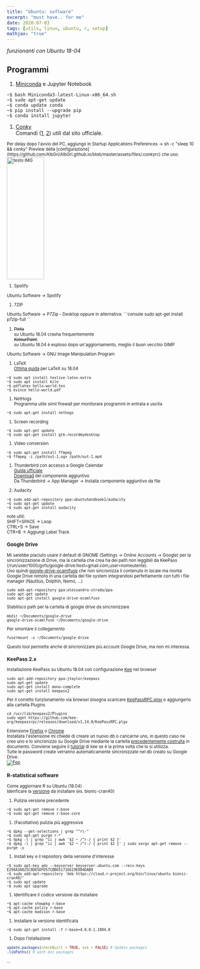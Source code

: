 ```yaml
---
title: "Ubuntu: software"
excerpt: "must have.. for me"
date: 2020-07-03
tags: [utils, linux, ubuntu, r, setup]
mathjax: "true"
---
```


*funzionanti con Ubuntu 18-04*  

## Programmi
1. [Miniconda](https://conda.io/miniconda.html) e Jupyter Notebook  
```console
~$ bash Miniconda3-latest-Linux-x86_64.sh  
~$ sudo apt-get update  
~$ conda update conda  
~$ pip install --upgrade pip  
~$ conda install jupyter
```

1. [Conky](https://wiki.ubuntu-it.org/AmbienteGrafico/Conky)  
Comandi ([1](http://conky.sourceforge.net/conkyrc-gon), [2](http://conky.sourceforge.net/variables.html)) utili dal sito ufficiale.    
<span style="font-size: 3mm">
Per delay dopo l'avvio del PC, aggiungo in 
<span style="font-size: 3mm">
Startup Applications Preferences → sh -c "sleep 10 && conky"  
</span>
Preview della [configurazione](https://github.com/AlbGri/AlbGri.github.io/blob/master/assets/files/.conkyrc) che uso:  
<img src="{{ site.url }}{{ site.baseurl }}/assets/images/Conky_20200705.png" 
alt="testo IMG"
align="center"
height="328"
width="100">

1. Spotify  
<span style="font-size: 3mm">
Ubuntu Software → Spotify
</span>

1. 7ZIP  
<span style="font-size: 3mm">
Ubuntu Software → P7Zip - Desktop  
oppure in alternativa:  
```console
sudo apt-get install p7zip-full
```
</span>

1. <span style="text-decoration: line-through">Pinta</span>  
su Ubuntu 18.04 crasha frequentemente  
<span style="text-decoration: line-through">KolourPaint</span>:  
su Ubuntu 18.04 è esploso dopo un'aggiornamento, meglio il buon vecchio GIMP  
<span style="font-size: 3mm">
Ubuntu Software → GNU Image Manipulation Program
</span>

1. LaTeX  
[Ottima guida](https://linuxconfig.org/how-to-install-latex-on-ubuntu-18-04-bionic-beaver-linux) per LaTeX su 18.04  
```console
~$ sudo apt install texlive-latex-extra
~$ sudo apt install kile
~$ pdflatex hello-world.tex
~$ evince hello-world.pdf
```

1. NetHogs  
Programma utile simil firewall per monitorare programmi in entrata e uscita  
```console
~$ sudo apt-get install nethogs
```

1. Screen recording  
```console
~$ sudo apt-get update
~$ sudo apt-get install gtk-recordmydesktop
```

1. Video conversion  
```console
~$ sudo apt-get install ffmpeg
~$ ffmpeg -i /path/out-1.ogv /path/out-1.mp4
```

1. Thunderbird con accesso a Google Calendar  
[Guida ufficiale](https://support.mozilla.org/en-US/kb/using-lightning-google-calendar)  
[Download](https://addons.thunderbird.net/en-US/thunderbird/addon/provider-for-google-calendar/) del componente aggiuntivo  
Da Thunderbird → App Manager → Installa componente aggiuntivo da file

1. Audacity  
```
~$ sudo add-apt-repository ppa:ubuntuhandbook1/audacity
~$ sudo apt-get update
~$ sudo apt-get install audacity
```
note utili:  
SHIFT+SPACE → Loop  
CTRL+S → Save  
CTR+B → Aggiungi Label Track  


### Google Drive
Mi sarebbe piaciuto usare il default di GNOME (Settings → Online Accounts → Google) per la sincronizzazione di Drive, ma la cartella che crea ha dei path non leggibili da KeePass (/run/user/1000/gvfs/google-drive:host=gmail.com,user=nomeutente).  
Uso quindi [google-drive-ocamlfuse](https://github.com/astrada/google-drive-ocamlfuse) che non sincronizza il contenuto in locale ma monta Google Drive remoto in una cartella del file system integrandosi perfettamente con tutti i file manager (Nautilus, Dolphin, Nemo, ...)  
```console
sudo add-apt-repository ppa:alessandro-strada/ppa
sudo apt-get update
sudo apt-get install google-drive-ocamlfuse
```
Stabilisco path per la cartella di google drive da sincronizzare  
```console
mkdir ~/Documents/google-drive
google-drive-ocamlfuse ~/Documents/google-drive
```
Per smontare il collegamento  
```console
fusermount -u ~/Documents/google-drive
```
Questo tool permette anche di sincronizzare più account Google Drive, ma non mi interessa.


### KeePass 2.x
Installazione KeePass su Ubuntu 18.04 con configurazione [Kee](https://forum.kee.pm/t/installing-kee-with-keepassrpc-for-keepass-password-safe-instructions/23) nel browser  
```console
sudo apt-add-repository ppa:jtaylor/keepass
sudo apt-get update
sudo apt-get install mono-complete
sudo apt-get install keepass2
```
Per il corretto funzionamento via browser bisogna scaricare [KeePassRPC.plgx](https://github.com/kee-org/keepassrpc/releases/latest) e aggiungerlo alla cartella Plugins  
```console
cd /usr/lib/keepass2/Plugins
sudo wget https://github.com/kee-org/keepassrpc/releases/download/v1.14.0/KeePassRPC.plgx
```
Estensione [Firefox](https://addons.mozilla.org/firefox/addon/keefox/) o [Chrome](https://chrome.google.com/webstore/detail/kee/mmhlniccooihdimnnjhamobppdhaolme)  
Installata l'estensione mi chiede di creare un nuovo db o caricarne uno, in questo caso ne creo uno e lo sincronizzo su Google Drive mediante la cartella [precedentemente costruita](https://www.albgri.com/ubuntu-software/#google-drive) in documents. Conviene seguire il [tutorial](https://tutorial-addon.kee.pm/) di kee se è la prima volta che lo si utilizza.  
Tutte le password create verranno automaticamente sincronizzate nel db creato su Google Drive.  
[![Foo](https://imgs.xkcd.com/comics/password_strength.png)](https://xkcd.com/936/)






### R-statistical software
Come aggiornare R su Ubuntu (18.04)  
Idenficare la [versione](https://cloud.r-project.org/bin/linux/ubuntu) da installare (es. bionic-cran40)  

1. Pulizia versione precedente  
```console
~$ sudo apt-get remove r-base
~$ sudo apt-get remove r-base-core
```

1. (Facoltativo) pulizia più aggressiva  
```console
~$ dpkg --get-selections | grep "^r\-"
~$ sudo apt-get purge r-*
~$ dpkg -l | grep ^ii | awk '$2 ~ /^r-/ { print $2 }'
~$ dpkg -l | grep ^ii | awk '$2 ~ /^r-/ { print $2 }' | sudo xargs apt-get remove --purge -y
```

1. Install key e il repository della versione d'interesse  
```console
~$ sudo apt-key adv --keyserver keyserver.ubuntu.com --recv-keys E298A3A825C0D65DFD57CBB651716619E084DAB9
~$ sudo add-apt-repository 'deb https://cloud.r-project.org/bin/linux/ubuntu bionic-cran40/'
~$ sudo apt update
~$ sudo apt upgrade
```

1. Identificare il codice versione da installare  
```console
~$ apt-cache showpkg r-base
~$ apt-cache policy r-base
~$ apt-cache madison r-base
```

1. Installare la versione identificata  
```console
~$ sudo apt-get install -f r-base=4.0.0-1.1804.0
```

1. Dopo l'istallazione  
```R
update.packages(checkBuilt = TRUE, ask = FALSE) # Update packages
.libPaths()	# path dei packages
```


















...

